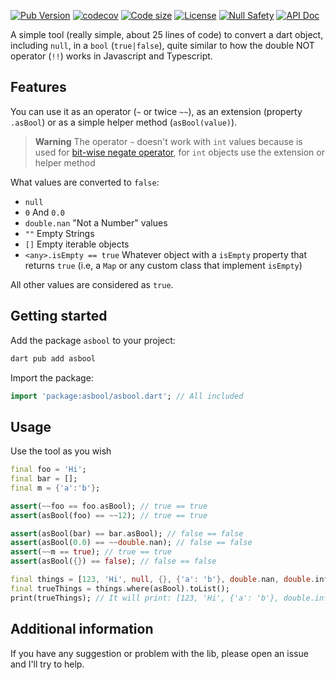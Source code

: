 [![Pub Version](https://img.shields.io/pub/v/asbool)](https://pub.dev/packages/asbool)
[![codecov](https://codecov.io/gh/rsc1975/asbool/branch/main/graph/badge.svg?token=IHB0J0OOPQ)](https://codecov.io/gh/rsc1975/asbool)
[![Code size](https://img.shields.io/github/languages/code-size/rsc1975/asbool?logo=github&logoColor=white)](https://github.com/rsc1975/asbool)
[![License](https://img.shields.io/github/license/rsc1975/asbool?logo=open-source-initiative&logoColor=green)](https://github.com/rsc1975/asbool/blob/master/LICENSE)
[![Null Safety](https://img.shields.io/badge/null-safety-brightgreen?logo=dart&logoColor=lightblue)](https://dart.dev/null-safety)
[![API Doc](https://img.shields.io/badge/docs-Dart%20apidoc-blue?logo=dart&logoColor=lightblue)](https://pub.dev/documentation/asbool/latest/)


A simple tool (really simple, about 25 lines of code) to convert a dart object, including `null`, in a `bool` (`true|false`), quite similar to how the double NOT operator (`!!`) works in Javascript and Typescript.

## Features

You can use it as an operator (`~` or twice `~~`), as an extension (property `.asBool`) or as a simple helper method (`asBool(value)`).

> **Warning**
> The operator `~` doesn't work with `int` values because is used for [bit-wise negate operator](https://api.flutter.dev/flutter/dart-core/int/operator_bitwise_negate.html), for `int` objects use the extension or helper method

What values are converted to `false`:

* `null` 
* `0` And `0.0`
* `double.nan` "Not a Number" values
* `""` Empty Strings
* `[]` Empty iterable objects
* `<any>.isEmpty == true` Whatever object with a `isEmpty` property that returns `true` (i.e, a `Map` or any custom class that implement `isEmpty`)

All other values are considered as `true`.

## Getting started

Add the package `asbool` to your project:

```bash
dart pub add asbool
```

Import the package:

```dart
import 'package:asbool/asbool.dart'; // All included
```


## Usage

Use the tool as you wish

```dart
final foo = 'Hi';
final bar = [];
final m = {'a':'b'};

assert(~~foo == foo.asBool); // true == true
assert(asBool(foo) == ~~12); // true == true

assert(asBool(bar) == bar.asBool); // false == false
assert(asBool(0.0) == ~~double.nan); // false == false
assert(~~m == true); // true == true
assert(asBool({}) == false); // false == false

final things = [123, 'Hi', null, {}, {'a': 'b'}, double.nan, double.infinity, MyClass(), MyOtherClass(), 0, 0.0, ['ok']];
final trueThings = things.where(asBool).toList();
print(trueThings); // It will print: [123, 'Hi', {'a': 'b'}, double.infinity, MyClass(), ['ok']]


```

## Additional information

If you have any suggestion or problem with the lib, please open an issue and I'll try to help.

